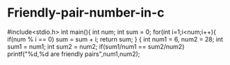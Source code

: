 # Friendly-pair-number-in-c
#include&lt;stdio.h> int main(){ int num;     int sum = 0;     for(int i=1;i&lt;num;i++){         if(num % i == 0)             sum = sum + i;     return sum;     } {     int num1 = 6, num2 = 28;          int sum1 = num1;     int sum2 = num2;     if(sum1/num1 == sum2/num2)         printf("%d,%d are friendly pairs",num1,num2);     
